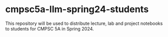 # cmpsc5a-llm-spring24-students

This repository will be used to distribute lecture, lab and project notebooks to students for CMPSC 5A in Spring 2024.
